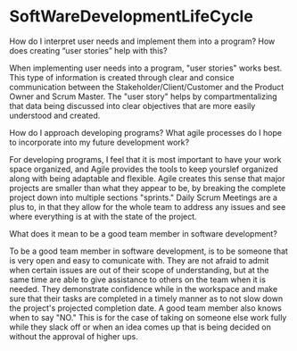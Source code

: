 # SoftWareDevelopmentLifeCycle

How do I interpret user needs and implement them into a program? How does creating “user stories” help with this?

  When implementing user needs into a program, "user stories" works best. This type of information is created through clear and consice communication between the Stakeholder/Client/Customer and the Product Owner and Scrum Master. The "user story" helps by compartmentalizing that data being discussed into clear objectives that are more easily understood and created.

How do I approach developing programs? What agile processes do I hope to incorporate into my future development work?

  For developing programs, I feel that it is most important to have your work space organized, and Agile provides the tools to keep yourslef organized along with being adaptable and flexible. Agile creates this sense that major projects are smaller than what they appear to be, by breaking the complete project down into multiple sections "sprints." Daily Scrum Meetings are a plus to, in that they allow for the whole team to address any issues and see where everything is at with the state of the project. 

What does it mean to be a good team member in software development?

  To be a good team member in software development, is to be someone that is very open and easy to comunicate with. They are not afraid to admit when certain issues are out of their scope of understanding, but at the same time are able to give assistance to others on the team when it is needed. They demonstrate confidence while in the workspace and make sure that their tasks are completed in a timely manner as to not slow down the project's projected completion date. A good team member also knows when to say "NO." This is for the case of taking on someone else work fully while they slack off or when an idea comes up that is being decided on without the approval of higher ups.
